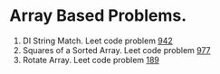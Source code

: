 # Array Based Problems.

1. DI String Match. Leet code problem [942](https://leetcode.com/problems/di-string-match/)
2. Squares of a Sorted Array. Leet code problem [977](https://leetcode.com/problems/squares-of-a-sorted-array/)
3. Rotate Array. Leet code problem [189](https://leetcode.com/problems/rotate-array/) 


